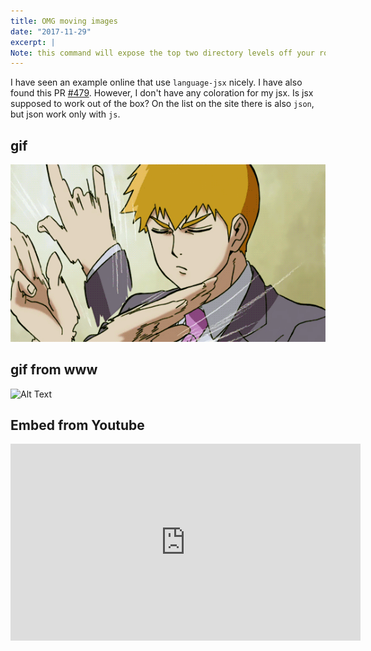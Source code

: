 ```yaml
---
title: OMG moving images
date: "2017-11-29"
excerpt: |
Note: this command will expose the top two directory levels off your root. This includes traversing one level into your Volumes, and will list the summary sizes of each top-level directory in each of your attached volumes. Depending on what you have attached, this command could take some time to complete.
---
```


I have seen an example online that use <code>language-jsx</code> nicely. I have also found this PR <a href="https://github.com/PrismJS/prism/pull/479" class="issue-link js-issue-link" data-error-text="Failed to load issue title" data-id="54694395" data-permission-text="Issue title is private" data-url="https://github.com/PrismJS/prism/issues/479">#479</a>. However, I don't have any coloration for my jsx. Is jsx supposed to work out of the box? On the list on the site there is also <code>json</code>, but json work only with <code>js</code>.

## gif

![😭😭😭 - doesn't load from FS](images/example.gif)

## gif from www

![Alt Text](https://media.giphy.com/media/vFKqnCdLPNOKc/giphy.gif)

## Embed from Youtube

<iframe width="560" height="315" src="https://www.youtube.com/embed/4n0xNbfJLR8" frameborder="0" allowfullscreen></iframe>
